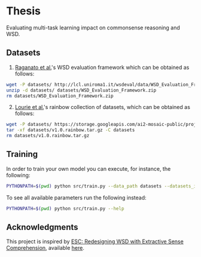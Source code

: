 # Thesis

Evaluating multi-task learning impact on commonsense reasoning and WSD.

## Datasets

1. [Raganato et al.](https://aclanthology.org/E17-1010/)'s WSD evaluation framework which can be obtained as follows:

```bash
wget -P datasets/ http://lcl.uniroma1.it/wsdeval/data/WSD_Evaluation_Framework.zip
unzip -d datasets/ datasets/WSD_Evaluation_Framework.zip
rm datasets/WSD_Evaluation_Framework.zip
```

2. [Lourie et al.](https://arxiv.org/abs/2103.13009)'s rainbow collection of datasets, which can be obtained as follows:

```bash
wget -P datasets/ https://storage.googleapis.com/ai2-mosaic-public/projects/rainbow/v1.0/data/text-to-text/v1.0.rainbow.tar.gz
tar -xf datasets/v1.0.rainbow.tar.gz -C datasets
rm datasets/v1.0.rainbow.tar.gz
```

## Training

In order to train your own model you can execute, for instance, the following:

```bash
PYTHONPATH=$(pwd) python src/train.py --data_path datasets --datasets_id socialiqa
```

To see all available parameters run the following instead:

```bash
PYTHONPATH=$(pwd) python src/train.py --help
```

## Acknowledgments

This project is inspired by [ESC: Redesigning WSD with Extractive Sense Comprehension](https://aclanthology.org/2021.naacl-main.371/), available [here](https://github.com/SapienzaNLP/esc).
